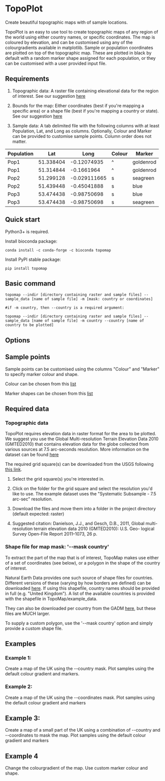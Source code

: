 # TopoPlot
Create beautiful topographic maps with of sample locations.

TopoPlot is an easy to use tool to create topographic maps of any region of the world using either country names, or specific coordinates. The map is coloured by elevation, and can be customised using any of the colourgradients available in matplotlib. Sample or population coordinates are plotted on top of the topographic map. These are plotted in black by default with a random marker shape assigned for each population, or they can be customised with a user provided input file. 

## Requirements

1. Topographic data: A raster file containing elevational data for the region of interest. See our suggestion [here](https://github.com/alexjvr1/TopoPlot/blob/main/README.md#topographic-data) 

2. Bounds for the map: Either coordinates (best if you're mapping a specific area) or a shape file (best if you're mapping a country or state). See our suggestion [here](https://github.com/alexjvr1/TopoPlot/blob/main/README.md#shape-file-for-map-mask---mask-country)

3. Sample data: A tab delimited file with the following columns with at least Population, Lat, and Long as columns. Optionally, Colour and Marker can be provided to customise sample points. Column order does not matter.

|Population|Lat|Long|Colour|Marker|
|----------|--------|---------|------|------|
|Pop1 |51.338404 |-0.12074935 |^ |goldenrod|
|Pop1 |51.314844 |-0.1661964 |^ |goldenrod|
|Pop2 |51.299128 |-0.029111665 |s |seagreen|
|Pop2 |51.439448 |-0.45041888 |s |blue|
|Pop3 |53.474438 |-0.98750698 |s |blue|
|Pop3 |53.474438 |-0.98750698 |s |seagreen|

## Quick start

Python3+ is required. 

Install bioconda package: 
```
conda install -c conda-forge -c bioconda topomap
```

Install PyPI stable package:
```
pip install topomap
```

## Basic command

```
topomap --indir [directory containing raster and sample files] --sample_data [name of sample file] -m [mask: country or coordinates]

#if -m country, then --country is a required argument:

topomap --indir [directory containing raster and sample files] --sample_data [name of sample file] -m country --country [name of country to be plotted]
```

## Options 



## Sample points 

Sample points can be customised using the columns "Colour" and "Marker" to specify marker colour and shape.

Colour can be chosen from this [list](https://matplotlib.org/stable/gallery/color/named_colors.html)

Marker shapes can be chosen from this [list](https://matplotlib.org/stable/api/markers_api.html#module-matplotlib.markers)


## Required data
### Topographic data
TopoPlot requires elevation data in raster format for the area to be plotted. We suggest you use the Global Multi-resolution Terrain Elevation Data 2010 (GMTED2010) that contains elevation data for the globe collected from various sources at 7.5 arc-seconds resolution. More information on the dataset can be found [here](https://topotools.cr.usgs.gov/GMTED_viewer/gmted2010_fgdc_metadata.html)

The required grid square(s) can be downloaded from the USGS following [this link](https://topotools.cr.usgs.gov/gmted_viewer/viewer.htm). 

1) Select the grid square(s) you're interested in.

2) Click on the folder for the grid square and select the resolution you'd like to use. The example dataset uses the "Systematic Subsample - 7.5 arc-sec" resolution.

3) Download the files and move them into a folder in the project directory (default expected: raster)

4) Suggested citation: Danielson, J.J., and Gesch, D.B., 2011, Global multi-resolution terrain elevation data 2010 (GMTED2010): U.S. Geo- logical Survey Open-File Report 2011–1073, 26 p.


### Shape file for map mask: '--mask country'
To extract the part of the map that is of interest, TopoMap makes use either of a set of coordinates (see below), or a polygon in the shape of the country of interest. 

Natural Earth Data provides one such source of shape files for countries. Different versions of these (varying by how borders are defined) can be downloaded [here](https://www.naturalearthdata.com/downloads/10m-cultural-vectors/). If using this shapefile, country names should be provided in full (e.g. "United Kingdom"). A list of the available countries is provided with the shapefile in TopoMap/example_data.

They can also be downloaded per country from the GADM [here](https://gadm.org/download_country.html), but these files are MUCH larger. 

To supply a custom polygon, use the '--mask country' option and simply provide a custom shape file.  



## Examples

### Example 1: 

Create a map of the UK using the --country mask. Plot samples using the default colour gradient and markers. 



### Example 2: 

Create a map of the UK using the --coordinates mask. Plot samples using the default colour gradient and markers


## Example 3: 

Create a map of a small part of the UK using a combination of --country and --coordinates to mask the map. 
Plot samples using the default colour gradient and markers


## Example 4

Change the colourgradient of the map. Use custom marker colour and shape. 

